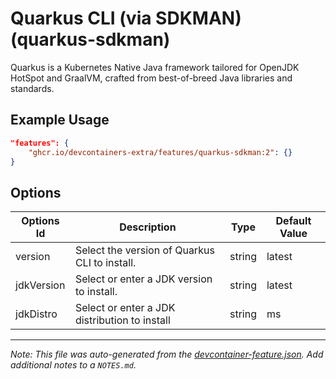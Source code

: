 
# Quarkus CLI (via SDKMAN) (quarkus-sdkman)

Quarkus is a Kubernetes Native Java framework tailored for OpenJDK HotSpot and
GraalVM, crafted from best-of-breed Java libraries and standards.

## Example Usage

```json
"features": {
    "ghcr.io/devcontainers-extra/features/quarkus-sdkman:2": {}
}
```

## Options

| Options Id | Description | Type | Default Value |
|-----|-----|-----|-----|
| version | Select the version of Quarkus CLI to install. | string | latest |
| jdkVersion | Select or enter a JDK version to install. | string | latest |
| jdkDistro | Select or enter a JDK distribution to install | string | ms |



---

_Note: This file was auto-generated from the [devcontainer-feature.json](devcontainer-feature.json).  Add additional notes to a `NOTES.md`._
